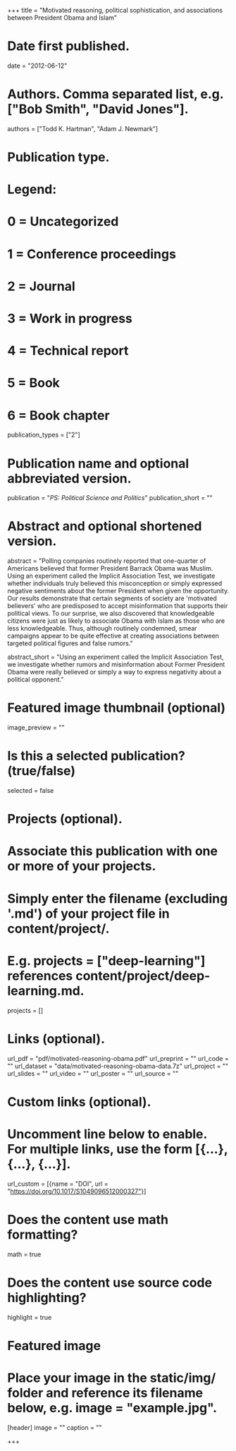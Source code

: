 +++
title = "Motivated reasoning, political sophistication, and associations between President Obama and Islam"

# Date first published.
date = "2012-06-12"

# Authors. Comma separated list, e.g. ["Bob Smith", "David Jones"].
authors = ["Todd K. Hartman", "Adam J. Newmark"]

# Publication type.
# Legend:
# 0 = Uncategorized
# 1 = Conference proceedings
# 2 = Journal
# 3 = Work in progress
# 4 = Technical report
# 5 = Book
# 6 = Book chapter
publication_types = ["2"]

# Publication name and optional abbreviated version.
publication = "*PS: Political Science and Politics*"
publication_short = ""

# Abstract and optional shortened version.
abstract = "Polling companies routinely reported that one-quarter of Americans believed that former President Barrack Obama was Muslim. Using an experiment called the Implicit Association Test, we investigate whether individuals truly believed this misconception or simply expressed negative sentiments about the former President when given the opportunity. Our results demonstrate that certain segments of society are 'motivated believers' who are predisposed to accept misinformation that supports their political views. To our surprise, we also discovered that knowledgeable citizens were just as likely to associate Obama with Islam as those who are less knowledgeable. Thus, although routinely condemned, smear campaigns appear to be quite effective at creating associations between targeted political figures and false rumors."

abstract_short = "Using an experiment called the Implicit Association Test, we investigate whether rumors and misinformation about Former President Obama were really believed or simply a way to express negativity about a political opponent."

# Featured image thumbnail (optional)
image_preview = ""

# Is this a selected publication? (true/false)
selected = false

# Projects (optional).
# Associate this publication with one or more of your projects.
# Simply enter the filename (excluding '.md') of your project file in content/project/.
# E.g. projects = ["deep-learning"] references content/project/deep-learning.md.
projects = []

# Links (optional).
url_pdf = "pdf/motivated-reasoning-obama.pdf" 
url_preprint = "" 
url_code = "" 
url_dataset = "data/motivated-reasoning-obama-data.7z" 
url_project = "" 
url_slides = "" 
url_video = "" 
url_poster = ""
url_source = ""

# Custom links (optional).
# Uncomment line below to enable. For multiple links, use the form [{...}, {...}, {...}].
url_custom = [{name = "DOI", url = "https://doi.org/10.1017/S1049096512000327"}]

# Does the content use math formatting?
math = true

# Does the content use source code highlighting?
highlight = true

# Featured image
# Place your image in the static/img/ folder and reference its filename below, e.g. image = "example.jpg".
[header]
image = "" 
caption = ""

+++
